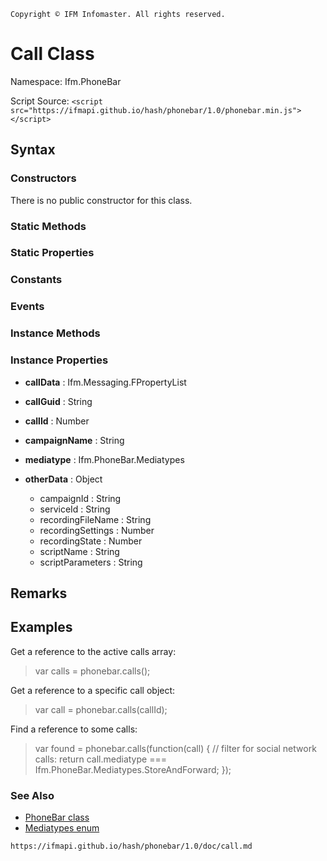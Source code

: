 ﻿
`` Copyright © IFM Infomaster. All rights reserved. ``

Call Class
==========

Namespace: Ifm.PhoneBar

Script Source:
``<script src="https://ifmapi.github.io/hash/phonebar/1.0/phonebar.min.js"></script>``

Syntax
------

### Constructors ###

There is no public constructor for this class.

### Static Methods ###

### Static Properties ###

### Constants ###

### Events ###

### Instance Methods ###

### Instance Properties ###

+ **callData** : Ifm.Messaging.FPropertyList

+ **callGuid** : String

+ **callId** : Number

+ **campaignName** : String

+ **mediatype** : Ifm.PhoneBar.Mediatypes

+ **otherData** : Object
	- campaignId : String
	- serviceId : String
    - recordingFileName : String
    - recordingSettings : Number
    - recordingState : Number
	- scriptName : String
	- scriptParameters : String

Remarks
-------

Examples
--------

Get a reference to the active calls array:
>	var calls = phonebar.calls();

Get a reference to a specific call object:
>	var call = phonebar.calls(callId);

Find a reference to some calls:
>	var found = phonebar.calls(function(call) { 
>	    // filter for social network calls:
>	    return call.mediatype === Ifm.PhoneBar.Mediatypes.StoreAndForward;
>	});

### See Also ###

* [PhoneBar class](phonebar.md)
* [Mediatypes enum](mediatypes.md)

`` https://ifmapi.github.io/hash/phonebar/1.0/doc/call.md ``
